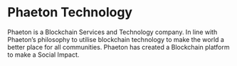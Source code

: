# Phaeton Technology 
Phaeton is a Blockchain Services and Technology company. In line with Phaeton’s philosophy to utilise blockchain 
technology to make the world a better place for all communities. Phaeton has created a Blockchain platform to make a 
Social Impact.
